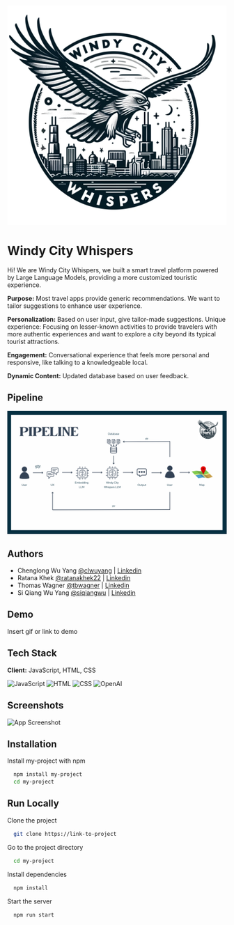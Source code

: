 
![Logo](https://github.com/clwuyang/Hawkers2024/blob/main/logo.png?raw=true)


# Windy City Whispers

Hi! We are Windy City Whispers, we built a smart travel platform powered by Large Language Models, providing a more customized touristic experience.


**Purpose:** Most travel apps provide generic recommendations. We want to tailor suggestions to enhance user experience.

**Personalization:** Based on user input, give tailor-made suggestions.
Unique experience:  Focusing on lesser-known activities to provide travelers with more authentic experiences and want to explore a city beyond its typical tourist attractions.

**Engagement:**  Conversational experience that feels more personal and responsive, like talking to a knowledgeable local.

**Dynamic Content:** Updated database based on user feedback.




## Pipeline

![Pipeline](https://github.com/clwuyang/Hawkers2024/blob/main/Pipeline.png?raw=true)

## Authors

- Chenglong Wu Yang [@clwuyang](https://www.github.com/clwuyang) | [Linkedin](https://www.linkedin.com/in/cwuyang/)
- Ratana Khek      [@ratanakhek22](https://www.github.com/ratanakhek22) | [Linkedin](https://www.linkedin.com/in/skhek/)
- Thomas Wagner    [@tbwagner](https://www.github.com/tbwagner) | [Linkedin](https://www.linkedin.com/in/thomas-wagner-267b49275/)
- Si Qiang Wu Yang   [@siqiangwu](https://www.github.com/siqiangwu) | [Linkedin](https://www.linkedin.com/in/siqiangwu/)


## Demo

Insert gif or link to demo


## Tech Stack

**Client:** JavaScript, HTML, CSS



![JavaScript](https://img.shields.io/badge/JavaScript-F7DF1E?style=for-the-badge&logo=javascript&logoColor=black
)
![HTML](https://img.shields.io/badge/HTML5-E34F26?style=for-the-badge&logo=html5&logoColor=white
)
![CSS](https://img.shields.io/badge/CSS3-1572B6?style=for-the-badge&logo=css3&logoColor=white
)
![OpenAI](https://img.shields.io/badge/OpenAI-412991?style=for-the-badge&logo=openai&logoColor=white)





## Screenshots

![App Screenshot](https://via.placeholder.com/468x300?text=App+Screenshot+Here)


## Installation

Install my-project with npm

```bash
  npm install my-project
  cd my-project
```
    
## Run Locally

Clone the project

```bash
  git clone https://link-to-project
```

Go to the project directory

```bash
  cd my-project
```

Install dependencies

```bash
  npm install
```

Start the server

```bash
  npm run start
```


